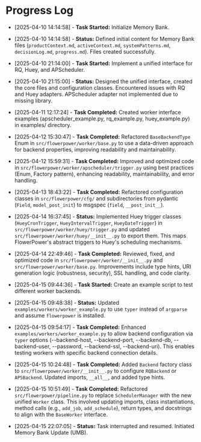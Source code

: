 # Progress Log

*   [2025-04-10 14:14:58] - **Task Started:** Initialize Memory Bank.
*   [2025-04-10 14:14:58] - **Status:** Defined initial content for Memory Bank files (`productContext.md`, `activeContext.md`, `systemPatterns.md`, `decisionLog.md`, `progress.md`). Files created successfully.

*   [2025-04-10 21:14:00] - **Task Started:** Implement a unified interface for RQ, Huey, and APScheduler.
*   [2025-04-10 21:15:00] - **Status:** Designed the unified interface, created the core files and configuration classes. Encountered issues with RQ and Huey adapters. APScheduler adapter not implemented due to missing library.
*   [2025-04-11 12:17:24] - **Task Completed:** Created worker interface examples (apscheduler_example.py, rq_example.py, huey_example.py) in examples/ directory.
*   [2025-04-12 15:30:47] - **Task Completed:** Refactored `BaseBackendType` Enum in `src/flowerpower/worker/base.py` to use a data-driven approach for backend properties, improving readability and maintainability.
*   [2025-04-12 15:59:31] - **Task Completed:** Improved and optimized code in `src/flowerpower/worker/apscheduler/trigger.py` using best practices (Enum, Factory pattern), enhancing readability, maintainability, and error handling.
*   [2025-04-13 18:43:22] - **Task Completed:** Refactored configuration classes in `src/flowerpower/cfg/` and subdirectories from pydantic (`Field`, `model_post_init`) to msgspec (`field`, `__post_init__`).
*   [2025-04-14 16:37:45] - **Status:** Implemented Huey trigger classes (`HueyCronTrigger`, `HueyIntervalTrigger`, `HueyDateTrigger`) in `src/flowerpower/worker/huey/trigger.py` and updated `src/flowerpower/worker/huey/__init__.py` to export them. This maps FlowerPower's abstract triggers to Huey's scheduling mechanisms.
*   [2025-04-14 22:49:46] - **Task Completed:** Reviewed, fixed, and optimized code in `src/flowerpower/worker/__init__.py` and `src/flowerpower/worker/base.py`. Improvements include type hints, URI generation logic (robustness, security), SSL handling, and code clarity.
*   [2025-04-15 09:44:36] - **Task Started:** Create an example script to test different worker backends.
*   [2025-04-15 09:48:38] - **Status:** Updated `examples/workers/worker_example.py` to use `typer` instead of `argparse` and assume `flowerpower` is installed.
*   [2025-04-15 09:54:17] - **Task Completed:** Enhanced `examples/workers/worker_example.py` to allow backend configuration via `typer` options (--backend-host, --backend-port, --backend-db, --backend-user, --password, --backend-ssl, --backend-uri). This enables testing workers with specific backend connection details.

*   [2025-04-15 10:24:48] - **Task Completed:** Added `Backend` factory class to `src/flowerpower/worker/__init__.py` to configure `RQBackend` or `APSBackend`. Updated imports, `__all__`, and added type hints.
*   [2025-04-15 10:51:49] - **Task Completed:** Refactored `src/flowerpower/pipeline.py` to replace `SchedulerManager` with the new unified `Worker` class. This involved updating imports, class instantiations, method calls (e.g., `add_job`, `add_schedule`), return types, and docstrings to align with the `BaseWorker` interface.
*   [2025-04-15 22:07:05] - **Status:** Task interrupted and resumed. Initiated Memory Bank Update (UMB).